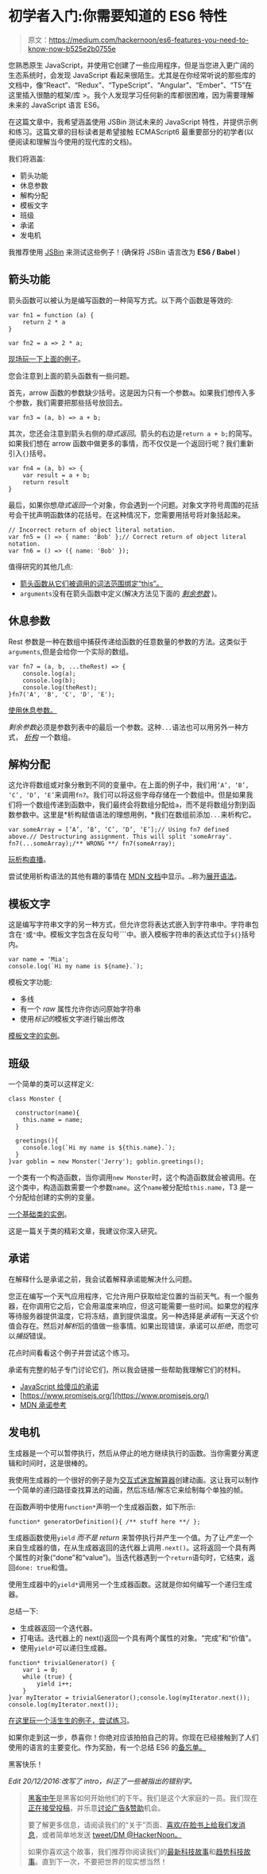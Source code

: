 # 初学者入门:你需要知道的 ES6 特性

> 原文：<https://medium.com/hackernoon/es6-features-you-need-to-know-now-b525e2b0755e>

您熟悉原生 JavaScript，并使用它创建了一些应用程序，但是当您进入更广阔的生态系统时，会发现 JavaScript 看起来很陌生。尤其是在你经常听说的那些库的文档中，像“React”、“Redux”、“TypeScript”、“Angular”、“Ember”、“T5”在这里插入很酷的框架/库 >。我个人发现学习任何新的库都很困难，因为需要理解未来的 JavaScript 语言 ES6。

在这篇文章中，我希望涵盖使用 JSBin 测试未来的 JavaScript 特性，并提供示例和练习。这篇文章的目标读者是希望接触 ECMAScript6 最重要部分的初学者(以便阅读和理解当今使用的现代库的文档)。

我们将涵盖:

*   箭头功能
*   休息参数
*   解构分配
*   模板文字
*   班级
*   承诺
*   发电机

我推荐使用 [JSBin](https://jsbin.com/) 来测试这些例子！(确保将 JSBin 语言改为 **ES6 / Babel** )

## 箭头功能

箭头函数可以被认为是编写函数的一种简写方式。以下两个函数是等效的:

```
var fn1 = function (a) {
    return 2 * a
}
```

`var fn2 = a => 2 * a;`

[现场玩一下上面的例子](https://jsbin.com/kiduqisagi/2/edit?js,console)。

您会注意到上面的箭头函数有一些问题。

首先，arrow 函数的参数缺少括号。这是因为只有一个参数`a`。如果我们想传入多个参数，我们需要把那些括号放回去。

`var fn3 = (a, b) => a + b;`

其次，您还会注意到箭头右侧的*隐式返回*。箭头的右边是`return a + b;`的简写。如果我们想在 arrow 函数中做更多的事情，而不仅仅是一个返回行呢？我们重新引入`{}`括号。

```
var fn4 = (a, b) => {
    var result = a + b;
    return result
}
```

最后，如果你想*隐式返回*一个对象，你会遇到一个问题。对象文字符号周围的花括号会干扰声明函数体的花括号。在这种情况下，您需要用括号将对象括起来。

```
// Incorrect return of object literal notation.
var fn5 = () => { name: 'Bob' };// Correct return of object literal notation.
var fn6 = () => ({ name: 'Bob' });
```

值得研究的其他几点:

*   [箭头函数从它们被调用的词法范围绑定“this”。](http://www.2ality.com/2016/02/arrow-functions-vs-bind.html)
*   `arguments`没有在箭头函数中定义(解决方法见下面的 [*剩余参数*](https://developer.mozilla.org/en/docs/Web/JavaScript/Reference/Functions/rest_parameters) )。

## 休息参数

Rest 参数是一种在数组中捕获传递给函数的任意数量的参数的方法。这类似于`arguments`,但是会给你一个实际的数组。

```
var fn7 = (a, b, ...theRest) => {
    console.log(a);
    console.log(b);
    console.log(theRest);
}fn7('A', 'B', 'C', 'D', 'E');
```

[使用休息参数。](https://jsbin.com/nihasopibo/1/edit?js,console)

*剩余参数*必须是参数列表中的最后一个参数。这种`...`语法也可以用另外一种方式， [*析构*](https://developer.mozilla.org/en-US/docs/Web/JavaScript/Reference/Operators/Destructuring_assignment) 一个数组。

## 解构分配

这允许将数组或对象分散到不同的变量中。在上面的例子中，我们用`’A’, ‘B’, ‘C’, ‘D’, ‘E’`来调用`fn7`。我们可以将这些字母存储在一个数组中。但是如果我们将一个数组传递到函数中，我们最终会将数组分配给`a`，而不是将数组分割到函数参数中。这里是*析构赋值语法的理想用例，*我们在数组前添加`...`来析构它。

```
var someArray = [’A’, ‘B’, ‘C’, ‘D’, ‘E’];// Using fn7 defined above.// Destructuring assignment. This will split 'someArray'.
fn7(...someArray);/** WRONG **/ fn7(someArray);
```

[玩析构直播](https://jsbin.com/sarohizera/2/edit?js,console)。

尝试使用析构语法的其他有趣的事情在 [MDN 文档](https://developer.mozilla.org/en-US/docs/Web/JavaScript/Reference/Operators/Destructuring_assignment)中显示。`…`称为[展开语法](https://developer.mozilla.org/en/docs/Web/JavaScript/Reference/Operators/Spread_operator)。

## 模板文字

这是编写字符串文字的另一种方式，但允许您将表达式嵌入到字符串中。字符串包含在`'`或`"`中。模板文字包含在反勾号```中。嵌入模板字符串的表达式位于`${}`括号内。

```
var name = 'Mia';
console.log(`Hi my name is ${name}.`);
```

模板文字功能:

*   多线
*   有一个 *raw* 属性允许你访问原始字符串
*   使用*标记的*模板文字进行输出修改

[模板文字的实例](https://jsbin.com/gutademeba/2/edit?js,console)。

## 班级

一个简单的类可以这样定义:

```
class Monster {

  constructor(name){
    this.name = name;
  }

  greetings(){
    console.log(`Hi my name is ${this.name}.`);
  }
}var goblin = new Monster('Jerry'); goblin.greetings();
```

一个类有一个构造函数，当你调用`new Monster`时，这个构造函数就会被调用。在这个类中，构造函数需要一个参数`name`。这个`name`被分配给`this.name`，T3 是一个分配给创建的实例的变量。

[一个基础类的实例](https://jsbin.com/mugituquge/1/edit?js,console)。

这是一篇关于类的精彩文章，我建议你深入研究。

## 承诺

在解释什么是承诺之前，我会试着解释承诺能解决什么问题。

您正在编写一个天气应用程序，它允许用户获取给定位置的当前天气。有一个服务器，在你调用它之后，它会用温度来响应，但这可能需要一些时间。如果您的程序等待服务器提供温度，它将冻结，直到提供温度。另一种选择是*承诺*有一天这个价值会存在。然后对*解析*后的值做一些事情。如果出现错误，承诺可以*拒绝*，而您可以*捕捉*错误。

花点时间看看这个例子并尝试这个练习。

承诺有完整的帖子专门讨论它们，所以我会链接一些帮助我理解它们的材料。

*   [JavaScript 给傻瓜的承诺](https://scotch.io/tutorials/javascript-promises-for-dummies)
*   [https://www.promisejs.org/](https://www.promisejs.org/)
*   [MDN 承诺参考](https://developer.mozilla.org/en/docs/Web/JavaScript/Reference/Global_Objects/Promise)

## 发电机

生成器是一个可以暂停执行，然后从停止的地方继续执行的函数。当你需要分离逻辑和时间时，这是很棒的。

我使用生成器的一个很好的例子是为[交互式迷宫解算器](https://spyr1014.github.io/mazeSolver/)创建动画。这让我可以制作一个简单的递归路径查找算法的动画，然后冻结/解冻它来绘制每个单独的帧。

在函数声明中使用`function*`声明一个生成器函数，如下所示:

`function* generatorDefinition(){ /** stuff here **/ };`

生成器函数使用`yield` *而不是 return* 来暂停执行并产生一个值。为了让*产生*一个来自生成器的值，在从生成器返回的迭代器上调用`.next()`。这将返回一个具有两个属性的对象(“done”和“value”)。当迭代器遇到一个`return`语句时，它结束，返回`done: true`和值。

使用生成器中的`yield*`调用另一个生成器函数。这就是你如何编写一个递归生成器。

总结一下:

*   生成器返回一个迭代器。
*   打电话。迭代器上的 next()返回一个具有两个属性的对象。“完成”和“价值”。
*   使用`yield*`可以递归生成器。

```
function* trivialGenerator() {
    var i = 0;
    while (true) {
        yield i++;
    }
}var myIterator = trivialGenerator();console.log(myIterator.next());
console.log(myIterator.next());
```

[在这里玩一个活生生的例子，尝试练习](https://jsbin.com/wadusudeme/2/edit?js,console)。

如果你走到这一步，恭喜你！你绝对应该拍拍自己的背。你现在已经接触到了人们使用的语言的主要变化。作为奖励，有一个总结 ES6 的[备忘单。](https://gist.github.com/vasco3/22b09ef0ca5e0f8c5996)

黑客快乐！

*Edit 20/12/2016:改写了 intro，纠正了一些被指出的错别字。*

> [黑客中午](http://bit.ly/Hackernoon)是黑客如何开始他们的下午。我们是这个大家庭的一员。我们现在[正在接受投稿](http://bit.ly/hackernoonsubmission)，并乐意[讨论广告&赞助](mailto:partners@amipublications.com)机会。
> 
> 要了解更多信息，请阅读我们的“关于”页面、[喜欢/在脸书上给我们发消息](http://bit.ly/HackernoonFB)，或者简单地发送 [tweet/DM @HackerNoon。](https://goo.gl/k7XYbx)
> 
> 如果你喜欢这个故事，我们推荐你阅读我们的[最新科技故事](http://bit.ly/hackernoonlatestt)和[趋势科技故事](https://hackernoon.com/trending)。直到下一次，不要把世界的现实想当然！